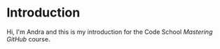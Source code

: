 # Introduction

Hi, I'm Andra and this is my introduction for the Code School _Mastering GitHub_ course.